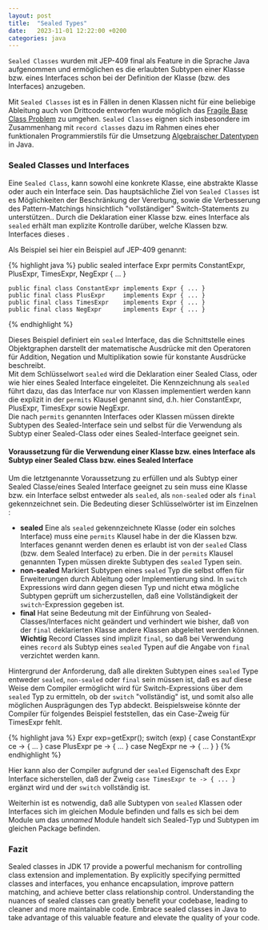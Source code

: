 ```yaml
---
layout: post
title:  "Sealed Types"
date:   2023-11-01 12:22:00 +0200
categories: java
---
```


`Sealed Classes` wurden mit JEP-409 final als Feature in die Sprache Java aufgenommen und ermöglichen es die erlaubten Subtypen einer Klasse bzw. eines Interfaces schon bei der
Definition der Klasse (bzw. des Interfaces) anzugeben. 

Mit `Sealed Classes` ist es in Fällen in denen Klassen nicht für eine beliebige Ableitung auch von Drittcode entworfen wurde möglich das <a href="https://de.wikipedia.org/wiki/Fragile_Base_Class_Problem" target="_blank">Fragile Base Class Problem</a> zu umgehen.
`Sealed Classes` eignen sich insbesondere im Zusammenhang mit `record classes` dazu im Rahmen eines eher funktionalen Programmierstils für die Umsetzung <a href="https://en.wikipedia.org/wiki/Algebraic_data_type" target="_blank">Algebraischer Datentypen</a> in Java.


### Sealed Classes und Interfaces 

Eine `Sealed Class`, kann sowohl eine konkrete Klasse, eine abstrakte Klasse oder auch ein Interface sein. 
Das hauptsächliche Ziel von `Sealed Classes` ist es Möglichkeiten der Beschränkung der Vererbung, sowie die Verbesserung des Pattern-Matchings hinsichtlich "vollständiger" Switch-Statements zu unterstützen.. 
Durch die Deklaration einer Klasse bzw. eines Interface als `sealed` erhält man explizite Kontrolle darüber, welche Klassen bzw. Interfaces dieses . 

Als Beispiel sei hier ein Beispiel auf JEP-409 genannt:

{% highlight java %}
    public sealed interface Expr permits ConstantExpr, PlusExpr, TimesExpr, NegExpr { ... }

    public final class ConstantExpr implements Expr { ... }
    public final class PlusExpr     implements Expr { ... }
    public final class TimesExpr    implements Expr { ... }
    public final class NegExpr      implements Expr { ... }
{% endhighlight %}
 
Dieses Beispiel definiert ein `sealed` Interface, das die Schnittstelle eines Objektgraphen darstellt der matematische Ausdrücke mit den Operatoren für
Addition, Negation und Multiplikation sowie für konstante Ausdrücke beschreibt.<br>
Mit dem Schlüsselwort `sealed` wird die Deklaration einer Sealed Class, oder wie hier eines Sealed Interface eingeleitet. Die Kennzeichnung als `sealed` führt dazu,
das das Interface nur von Klassen implementiert werden kann die explizit in der `permits` Klausel genannt sind, d.h. hier ConstantExpr, PlusExpr, TimesExpr sowie NegExpr.<br>
Die nach `permits` genannten Interfaces oder Klassen müssen direkte Subtypen des Sealed-Interface sein und selbst für die Verwendung als Subtyp einer Sealed-Class oder eines Sealed-Interface geeignet sein.<br>

#### Voraussetzung für die Verwendung einer Klasse bzw. eines Interface als Subtyp einer Sealed Class bzw. eines Sealed Interface 

Um die letztgenannte Voraussetzung zu erfüllen und als Subtyp einer Sealed Classe/eines Sealed Interface geeignet zu sein muss eine Klasse bzw. ein Interface selbst entweder
als `sealed`, als `non-sealed` oder als `final` gekennzeichnet sein.
Die Bedeuting dieser Schlüsselwörter ist im Einzelnen :

- **sealed** Eine als `sealed` gekennzeichnete Klasse (oder ein solches Interface) muss eine `permits` Klausel habe in der die Klassen bzw. Interfaces genannt werden denen es erlaubt ist von der `sealed` Class (bzw. dem Sealed Interface) zu erben. Die in der `permits` Klausel genannten Typen müssen direkte Subtypen des `sealed` Typen sein.
- **non-sealed** Markiert Subtypen eines `sealed` Typ die selbst offen für Erweiterungen durch Ableitung oder Implementierung sind. In `switch` Expressions wird dann gegen diesen Typ
und nicht etwa mögliche Subtypen geprüft um sicherzustellen, daß eine Vollständigkeit der `switch`-Expression gegeben ist.
- **final** Hat seine Bedeutung mit der Einführung von Sealed-Classes/Interfaces nicht geändert und verhindert wie bisher, daß von der `final` deklarierten Klasse andere Klassen abgeleitet werden können. **Wichtig** Record Classes sind implizit `final`, so daß bei Verwendung eines `record` als Subtyp eines `sealed` Typen auf die Angabe von `final` verzichtet werden kann. 

Hintergrund der Anforderung, daß alle direkten Subtypen eines `sealed` Type entweder `sealed`, `non-sealed` oder `final` sein müssen ist, daß es auf diese Weise dem Compiler ermöglicht wird für Switch-Expressions über dem `sealed` Typ zu ermitteln, ob der `switch` "vollständig" ist, und somit also alle möglichen Ausprägungen des Typ abdeckt. Beispielsweise könnte der Compiler für folgendes Beispiel feststellen, das ein Case-Zweig für TimesExpr fehlt.

{% highlight java %}
    Expr exp=getExpr();
    switch (exp) {
        case ConstantExpr ce -> { ... } 
        case PlusExpr pe -> { ... } 
        case NegExpr ne -> { ... } 
    }
{% endhighlight %}
 
Hier kann also der Compiler aufgrund der `sealed` Eigenschaft des Expr Interface sicherstellen, daß der Zweig `case TimesExpr te -> { ... }` ergänzt wird und der `switch` vollständig ist. 

Weiterhin ist es notwendig, daß alle Subtypen von `sealed` Klassen oder Interfaces sich im gleichen Module befinden und falls es sich bei dem Module um das *unnamed* Module handelt sich Sealed-Typ und Subtypen im gleichen Package befinden. 

### Fazit

Sealed classes in JDK 17 provide a powerful mechanism for controlling class extension and implementation. By explicitly specifying permitted classes and interfaces, you enhance encapsulation, improve pattern matching, and achieve better class relationship control. Understanding the nuances of sealed classes can greatly benefit your codebase, leading to cleaner and more maintainable code. Embrace sealed classes in Java to take advantage of this valuable feature and elevate the quality of your code.
